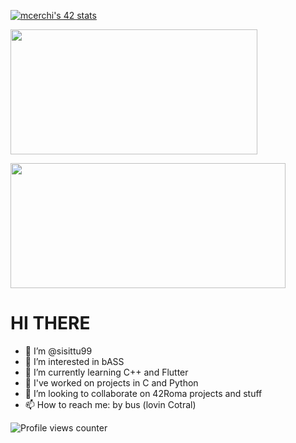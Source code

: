 [![mcerchi's 42 stats](https://badge42.vercel.app/api/v2/cl2rgldpg003009ml52tile1w/stats?cursusId=21&coalitionId=124)](https://github.com/JaeSeoKim/badge42)

<a href="https://github.com/sisittu99"><img src="https://awesome-github-stats.azurewebsites.net/user-stats/sisittu99?cardType=level&theme=tokyonight" width="395" height="200"></a> 

<a href="https://github.com/sisittu99?tab=repositories"><img src="https://github-readme-stats.vercel.app/api/top-langs/?username=sisittu99&layout=compact&theme=tokyonight" width="440" height="200"></a>

# HI THERE
- 👋 I’m @sisittu99
- 👀 I’m interested in bASS
- 🌱 I’m currently learning C++ and Flutter
- 🌳 I've worked on projects in C and Python
- 💞️ I’m looking to collaborate on 42Roma projects and stuff
- 📫 How to reach me: by bus (lovin Cotral)

![Profile views counter](https://komarev.com/ghpvc/?username=sisittu99&&style=flat-square)
<!---
sisittu99/sisittu99 is a ✨ special ✨ repository because its `README.md` (this file) appears on your GitHub profile.
You can click the Preview link to take a look at your changes.
--->
